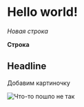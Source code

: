 # Hello world!

*Новая строка*


**Строка** 

## Headline 

Добавим картиночку

![Что-то пошло не так](Persic.jpg "Это Персик!")